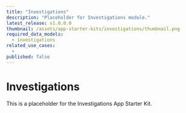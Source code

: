 ```yaml
---
title: "Investigations"
description: "Placeholder for Investigations module."
latest_release: v1.0.0.0
thumbnail: /assets/app-starter-kits/investigations/thumbnail.png
required_data_models:
  - investigations
related_use_cases:
  - 
published: false
---
```


# Investigations

This is a placeholder for the Investigations App Starter Kit.
